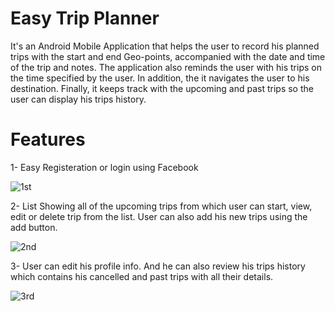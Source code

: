 # Easy Trip Planner
It's an Android Mobile Application that helps the user to record his planned trips with the start and end Geo-points, accompanied with the date and time of the trip and notes. The application also reminds the user with his trips on the time specified by the user. In addition, the it navigates the user to his destination. Finally, it keeps track with the upcoming and past trips so the user can display his trips history.

# Features
1- Easy Registeration or login using Facebook

![1st](https://user-images.githubusercontent.com/24354705/42415334-1847c42e-824b-11e8-9771-f0a2c6574f6f.jpg)


2- List Showing all of the upcoming trips from which user can start, view, edit or delete trip from the list. User can also add his new trips using the add button. 

![2nd](https://user-images.githubusercontent.com/24354705/42415485-7329ca22-8250-11e8-9935-43dc6437d143.jpg)


3- User can edit his profile info. And he can also review his trips history which contains his cancelled and past trips with all their details.

![3rd](https://user-images.githubusercontent.com/24354705/42415487-8e40ad08-8250-11e8-9ecb-5762bbd41897.jpg)
